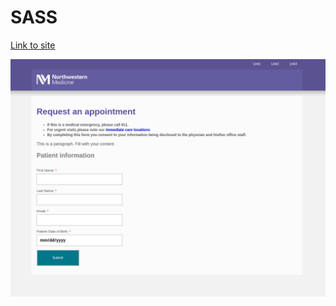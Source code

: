 # SASS
[Link to site](https://valestro.github.io/SASS/)

![alt text](https://raw.githubusercontent.com/valestro/SASS/master/AppointmentFormPreview.png "Site Preview")


